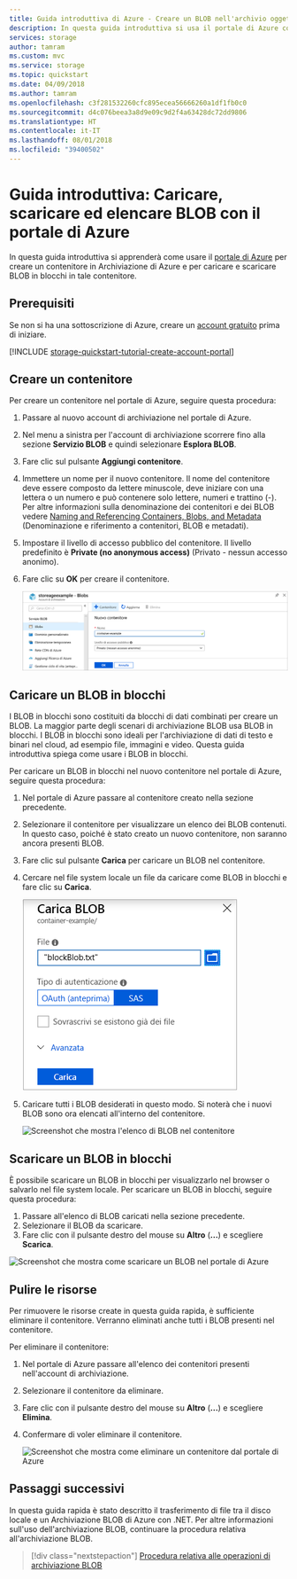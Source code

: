 ```yaml
---
title: Guida introduttiva di Azure - Creare un BLOB nell'archivio oggetti con il portale di Azure | Microsoft Docs
description: In questa guida introduttiva si usa il portale di Azure con l'archivio oggetti (BLOB). Si usa quindi il portale di Azure per caricare un BLOB in Archiviazione di Azure, scaricare un BLOB ed elencare i BLOB presenti in un contenitore.
services: storage
author: tamram
ms.custom: mvc
ms.service: storage
ms.topic: quickstart
ms.date: 04/09/2018
ms.author: tamram
ms.openlocfilehash: c3f281532260cfc895ecea56666260a1df1fb0c0
ms.sourcegitcommit: d4c076beea3a8d9e09c9d2f4a63428dc72dd9806
ms.translationtype: HT
ms.contentlocale: it-IT
ms.lasthandoff: 08/01/2018
ms.locfileid: "39400502"
---
```

# <a name="quickstart-upload-download-and-list-blobs-using-the-azure-portal"></a>Guida introduttiva: Caricare, scaricare ed elencare BLOB con il portale di Azure

In questa guida introduttiva si apprenderà come usare il [portale di Azure](https://portal.azure.com/) per creare un contenitore in Archiviazione di Azure e per caricare e scaricare BLOB in blocchi in tale contenitore.

## <a name="prerequisites"></a>Prerequisiti

Se non si ha una sottoscrizione di Azure, creare un [account gratuito](https://azure.microsoft.com/free/?WT.mc_id=A261C142F) prima di iniziare.

[!INCLUDE [storage-quickstart-tutorial-create-account-portal](../../../includes/storage-quickstart-tutorial-create-account-portal.md)]

## <a name="create-a-container"></a>Creare un contenitore

Per creare un contenitore nel portale di Azure, seguire questa procedura:

1. Passare al nuovo account di archiviazione nel portale di Azure.
2. Nel menu a sinistra per l'account di archiviazione scorrere fino alla sezione **Servizio BLOB** e quindi selezionare **Esplora BLOB**.
3. Fare clic sul pulsante **Aggiungi contenitore**.
4. Immettere un nome per il nuovo contenitore. Il nome del contenitore deve essere composto da lettere minuscole, deve iniziare con una lettera o un numero e può contenere solo lettere, numeri e trattino (-). Per altre informazioni sulla denominazione dei contenitori e dei BLOB vedere [Naming and Referencing Containers, Blobs, and Metadata](https://docs.microsoft.com/rest/api/storageservices/naming-and-referencing-containers--blobs--and-metadata) (Denominazione e riferimento a contenitori, BLOB e metadati).
5. Impostare il livello di accesso pubblico del contenitore. Il livello predefinito è **Private (no anonymous access)** (Privato - nessun accesso anonimo).
6. Fare clic su **OK** per creare il contenitore.

    ![Screenshot che mostra come creare un contenitore nel portale di Azure](media/storage-quickstart-blobs-portal/create-container.png)

## <a name="upload-a-block-blob"></a>Caricare un BLOB in blocchi

I BLOB in blocchi sono costituiti da blocchi di dati combinati per creare un BLOB. La maggior parte degli scenari di archiviazione BLOB usa BLOB in blocchi. I BLOB in blocchi sono ideali per l'archiviazione di dati di testo e binari nel cloud, ad esempio file, immagini e video. Questa guida introduttiva spiega come usare i BLOB in blocchi. 

Per caricare un BLOB in blocchi nel nuovo contenitore nel portale di Azure, seguire questa procedura:

1. Nel portale di Azure passare al contenitore creato nella sezione precedente.
2. Selezionare il contenitore per visualizzare un elenco dei BLOB contenuti. In questo caso, poiché è stato creato un nuovo contenitore, non saranno ancora presenti BLOB.
3. Fare clic sul pulsante **Carica** per caricare un BLOB nel contenitore.
4. Cercare nel file system locale un file da caricare come BLOB in blocchi e fare clic su **Carica**.
     
    ![Screenshot che mostra come caricare un BLOB dall'unità locale](media/storage-quickstart-blobs-portal/upload-blob.png)

5. Caricare tutti i BLOB desiderati in questo modo. Si noterà che i nuovi BLOB sono ora elencati all'interno del contenitore.

    ![Screenshot che mostra l'elenco di BLOB nel contenitore](media/storage-quickstart-blobs-portal/list-blobs.png)

## <a name="download-a-block-blob"></a>Scaricare un BLOB in blocchi

È possibile scaricare un BLOB in blocchi per visualizzarlo nel browser o salvarlo nel file system locale. Per scaricare un BLOB in blocchi, seguire questa procedura:

1. Passare all'elenco di BLOB caricati nella sezione precedente. 
2. Selezionare il BLOB da scaricare.
3. Fare clic con il pulsante destro del mouse su **Altro** (**...**) e scegliere **Scarica**. 

![Screenshot che mostra come scaricare un BLOB nel portale di Azure](media/storage-quickstart-blobs-portal/download-blob.png)

## <a name="clean-up-resources"></a>Pulire le risorse

Per rimuovere le risorse create in questa guida rapida, è sufficiente eliminare il contenitore. Verranno eliminati anche tutti i BLOB presenti nel contenitore.

Per eliminare il contenitore:

1. Nel portale di Azure passare all'elenco dei contenitori presenti nell'account di archiviazione.
2. Selezionare il contenitore da eliminare.
3. Fare clic con il pulsante destro del mouse su **Altro** (**...**) e scegliere **Elimina**.
4. Confermare di voler eliminare il contenitore.

    ![Screenshot che mostra come eliminare un contenitore dal portale di Azure](media/storage-quickstart-blobs-portal/delete-container.png)   

## <a name="next-steps"></a>Passaggi successivi

In questa guida rapida è stato descritto il trasferimento di file tra il disco locale e un Archiviazione BLOB di Azure con .NET. Per altre informazioni sull'uso dell'archiviazione BLOB, continuare la procedura relativa all'archiviazione BLOB.

> [!div class="nextstepaction"]
> [Procedura relativa alle operazioni di archiviazione BLOB](storage-dotnet-how-to-use-blobs.md)

